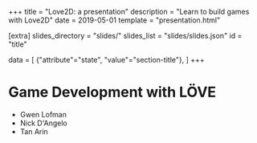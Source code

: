 +++
title = "Love2D: a presentation"
description = "Learn to build games with Love2D"
date = 2019-05-01
template = "presentation.html"

[extra]
slides_directory = "slides/"
slides_list = "slides/slides.json"
id = "title"

data = [
    {"attribute"="state", "value"="section-title"},
]
+++

# Game Development with LÖVE

- Gwen Lofman
- Nick D'Angelo
- Tan Arin
